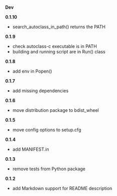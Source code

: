 **Dev**

**0.1.10**
- search_autoclass_in_path() returns the PATH

**0.1.9**
- check autoclass-c executable is in PATH
- building and running script are in Run() class

**0.1.8**
- add env in Popen()

**0.1.7**
- add missing dependencies

**0.1.6**
- move distribution package to bdist_wheel

**0.1.5**
- move config options to setup.cfg

**0.1.4**
- add MANIFEST.in

**0.1.3**
- remove tests from Python package

**0.1.2**
- add Markdown support for README description
